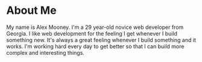 # About Me

My name is Alex Mooney. I'm a 29 year-old novice web developer from Georgia. I like web development for the feeling I get whenever I build something new. It's always a great feeling whenever I build something and it works. I'm working hard every day to get better so that I can build more complex and interesting things.
